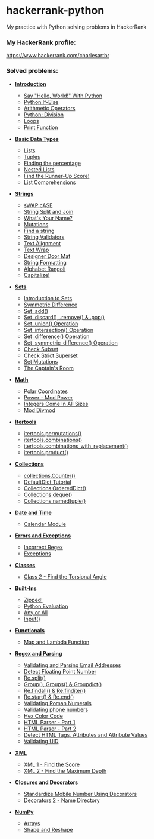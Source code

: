 # hackerrank-python

My practice with Python solving problems in HackerRank

### My HackerRank profile:

https://www.hackerrank.com/charlesartbr

### Solved problems:

- **[Introduction](introduction)**
    * [Say "Hello, World!" With Python](introduction/say-hello-world-with-python)
    * [Python If-Else](introduction/say-hello-world-with-python)
    * [Arithmetic Operators](introduction/arithmetic-operators)
    * [Python: Division](introduction/python-division)
    * [Loops](introduction/loops)
    * [Print Function](introduction/python-print)

- **[Basic Data Types](basic-data-types)**
    * [Lists](basic-data-types/lists)
    * [Tuples](basic-data-types/tuples)
    * [Finding the percentage](basic-data-types/finding-the-percentage)
    * [Nested Lists](basic-data-types/nested-list)
    * [Find the Runner-Up Score!](basic-data-types/find-the-runner-up-score)
    * [List Comprehensions](basic-data-types/list-comprehensions)

- **[Strings](strings)**
  * [sWAP cASE](strings/swap-case)
  * [String Split and Join](strings/string-split-and-join)
  * [What's Your Name?](strings/whats-your-name)
  * [Mutations](strings/mutations)
  * [Find a string](strings/find-a-string)
  * [String Validators](strings/string-validators)
  * [Text Alignment](strings/text-alignment)
  * [Text Wrap](strings/text-wrap)
  * [Designer Door Mat](strings/designer-door-mat)
  * [String Formatting](strings/string-formatting)
  * [Alphabet Rangoli](strings/alphabet-rangoli)
  * [Capitalize!](strings/capitalize)

- **[Sets](sets)**
  * [Introduction to Sets](sets/introduction-to-sets)
  * [Symmetric Difference](sets/symmetric-difference)
  * [Set .add()](sets/set-add)
  * [Set .discard(), .remove() & .pop()](sets/set-discard-remove-pop)
  * [Set .union() Operation](sets/set-union)
  * [Set .intersection() Operation](sets/set-intersection)
  * [Set .difference() Operation](sets/set-difference)
  * [Set .symmetric_difference() Operation](sets/set-symmetric-difference)
  * [Check Subset](sets/check-subset)
  * [Check Strict Superset](sets/check-strict-superset)
  * [Set Mutations](sets/set-mutations)
  * [The Captain's Room](sets/the-captains-room)

- **[Math](math)**
  * [Polar Coordinates](math/polar-coordinates)
  * [Power - Mod Power](math/power-mod-power) 
  * [Integers Come In All Sizes](math/integers-come-in-all-sizes)
  * [Mod Divmod](math/mod-divmod)

- **[Itertools](itertools)**
  * [itertools.permutations()](itertools/permutations)
  * [itertools.combinations()](itertools/combinations)
  * [itertools.combinations_with_replacement()](itertools/combinations-with-replacement)
  * [itertools.product()](itertools/product)

- **[Collections](collections)**
  * [collections.Counter()](collections/counter)
  * [DefaultDict Tutorial](collections/defaultdict-tutorial)
  * [Collections.OrderedDict()](collections/ordereddict)
  * [Collections.deque()](collections/deque)
  * [Collections.namedtuple()](collections/namedtuple)

- **[Date and Time](date-time)**
  * [Calendar Module](date-time/calendar-module)

- **[Errors and Exceptions](errors-exceptions)**
  * [Incorrect Regex](errors-exceptions/incorrect-regex)
  * [Exceptions](errors-exceptions/exceptions)

- **[Classes](classes)**
  * [Class 2 - Find the Torsional Angle](classes/class-2-find-the-torsional-angle)

- **[Built-Ins](built-ins)**
  * [Zipped!](built-ins/zipped)
  * [Python Evaluation](built-ins/eval)
  * [Any or All](built-ins/any-or-all)
  * [Input()](built-ins/input)

- **[Functionals](functionals)**
  * [Map and Lambda Function](functionals/map-and-lambda-expression)

- **[Regex and Parsing](regex-and-parsing)**
  * [Validating and Parsing Email Addresses](regex-and-parsing/validating-named-email-addresses)
  * [Detect Floating Point Number](regex-and-parsing/detect-floating-point-number)
  * [Re.split()](regex-and-parsing/re-split)
  * [Group(), Groups() & Groupdict()](regex-and-parsing/re-group-groups)
  * [Re.findall() & Re.finditer()](regex-and-parsing/re-findall-re-finditer)
  * [Re.start() & Re.end()](regex-and-parsing/re-start-re-end)
  * [Validating Roman Numerals](regex-and-parsing/validate-a-roman-number)
  * [Validating phone numbers](regex-and-parsing/validating-the-phone-number)
  * [Hex Color Code](regex-and-parsing/hex-color-code)
  * [HTML Parser - Part 1](regex-and-parsing/html-parser-part-1)
  * [HTML Parser - Part 2](regex-and-parsing/html-parser-part-2)
  * [Detect HTML Tags, Attributes and Attribute Values](regex-and-parsing/detect-html-tags-attributes-and-attribute-values)
  * [Validating UID](regex-and-parsing/validating-uid)

- **[XML](xml)**
  * [XML 1 - Find the Score](xml/xml-1-find-the-score)
  * [XML 2 - Find the Maximum Depth](xml/xml2-find-the-maximum-depth)

- **[Closures and Decorators](closures-and-decorators)**
  * [Standardize Mobile Number Using Decorators](closures-and-decorators/standardize-mobile-number-using-decorators)
  * [Decorators 2 - Name Directory](closures-and-decorators/decorators-2-name-directory)

- **[NumPy](numpy)**
  * [Arrays](numpy/arrays)
  * [Shape and Reshape](numpy/shape-reshape)